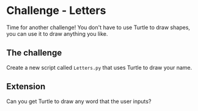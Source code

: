 # Challenge - Letters

Time for another challenge! You don't have to use Turtle to draw shapes, you can use it to draw anything you like.

## The challenge

Create a new script called `Letters.py` that uses Turtle to draw your name.

## Extension

Can you get Turtle to draw any word that the user inputs?